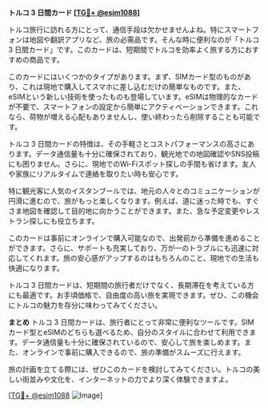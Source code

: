 **トルコ 3 日間カード [[TG💪+ @esim1088](https://t.me/s/esim1088)]**

トルコ旅行に訪れる方にとって、通信手段は欠かせませんよね。特にスマートフォンは地図や翻訳アプリなど、旅の必需品です。そんな時に便利なのが「トルコ 3 日間カード」です。このカードは、短期間でトルコを効率よく旅する方におすすめの商品です。

このカードにはいくつかのタイプがあります。まず、SIMカード型のものがあり、これは現地で購入してスマホに差し込むだけの簡単なものです。また、eSIMという新しい技術を使ったものも登場しています。eSIMは物理的なカードが不要で、スマートフォンの設定から簡単にアクティベーションできます。これなら、荷物が増える心配もありませんし、使い終わったら削除することも可能です。

トルコ 3 日間カードの特徴は、その手軽さとコストパフォーマンスの高さにあります。データ通信量も十分に確保されており、観光地での地図確認やSNS投稿にも困りません。さらに、現地でのWi-Fiスポット探しの手間も省けます。友人や家族にリアルタイムで連絡を取りたい時も安心です。

特に観光客に人気のイスタンブールでは、地元の人々とのコミュニケーションが円滑に進むので、旅がもっと楽しくなります。例えば、道に迷った時でも、すぐさま地図を確認して目的地に向かうことができます。また、急な予定変更やレストラン探しにも役立ちます。

このカードは事前にオンラインで購入可能なので、出発前から準備を進めることができます。さらに、サポートも充実しており、万が一のトラブルにも迅速に対応してくれます。旅の安心感がアップするのはもちろんのこと、現地での生活も快適になります。

トルコ 3 日間カードは、短期間の旅行者だけでなく、長期滞在を考えている方にも最適です。お手頃価格で、自由度の高い旅を実現できます。ぜひ、この機会にトルコの魅力を存分に味わってみてください。

**まとめ**
トルコ 3 日間カードは、旅行者にとって非常に便利なツールです。SIMカード型とeSIMのどちらも選べるため、自分のスタイルに合わせて利用できます。データ通信量も十分に確保されているので、安心して旅を楽しめます。また、オンラインで事前に購入できるので、旅の準備がスムーズに行えます。

旅の計画を立てる際には、ぜひこのカードを検討してみてください。トルコの美しい街並みや文化を、インターネットの力でより深く体験できますよ。

[[TG💪+ @esim1088](https://t.me/s/esim1088) ![Image](https://i.postimg.cc/Y0z9fWf4/image.png)]